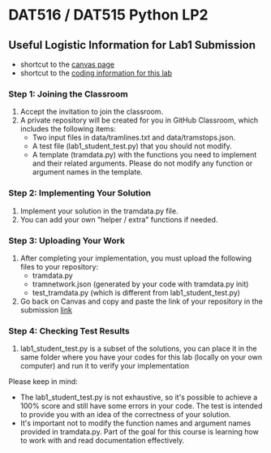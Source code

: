 # DAT516 / DAT515 Python LP2
## Useful Logistic Information for Lab1 Submission

- shortcut to the [canvas page](https://chalmers.instructure.com/courses/31748)
- shortcut to the [coding information for this lab](https://github.com/aarneranta/chalmers-advanced-python/tree/main/labs/lab1)


### Step 1: Joining the Classroom

1. Accept the invitation to join the classroom.
2. A private repository will be created for you in GitHub Classroom, which includes the following items:
   - Two input files in data/tramlines.txt and data/tramstops.json.
   - A test file (lab1_student_test.py) that you should not modify.
   - A template (tramdata.py) with the functions you need to implement and their related arguments. Please do not modify any function or argument names in the template.

### Step 2: Implementing Your Solution

1. Implement your solution in the tramdata.py file.
2. You can add your own "helper / extra" functions if needed.

### Step 3: Uploading Your Work

1. After completing your implementation, you must upload the following files to your repository:
   - tramdata.py
   - tramnetwork.json (generated by your code with tramdata.py init)
   - test_tramdata.py (which is different from lab1_student_test.py)
2. Go back on Canvas and copy and paste the link of your repository in the submission [link](https://chalmers.instructure.com/courses/31748/assignments/95096)

### Step 4: Checking Test Results

1. lab1_student_test.py is a subset of the solutions, you can place it in the same folder where you have your codes for this lab (locally on your own computer) and run it to verify your implementation

Please keep in mind:

- The lab1_student_test.py is not exhaustive, so it's possible to achieve a 100% score and still have some errors in your code. The test is intended to provide you with an idea of the correctness of your solution.
- It's important not to modify the function names and argument names provided in tramdata.py. Part of the goal for this course is learning how to work with and read documentation effectively.
